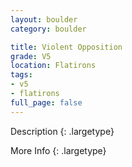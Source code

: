```yaml
---
layout: boulder
category: boulder

title: Violent Opposition
grade: V5
location: Flatirons
tags:
- v5
- flatirons
full_page: false
---
```



Description
{: .largetype}


More Info
{: .largetype}

